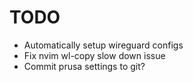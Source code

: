 # TODO

- Automatically setup wireguard configs
- Fix nvim wl-copy slow down issue
- Commit prusa settings to git?
